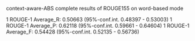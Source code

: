 context-aware-ABS
complete results of ROUGE155 on word-based mode

1 ROUGE-1 Average_R: 0.50663 (95%-conf.int. 0.48397 - 0.53003)
1 ROUGE-1 Average_P: 0.62118 (95%-conf.int. 0.59661 - 0.64604)
1 ROUGE-1 Average_F: 0.54428 (95%-conf.int. 0.52135 - 0.56736)
